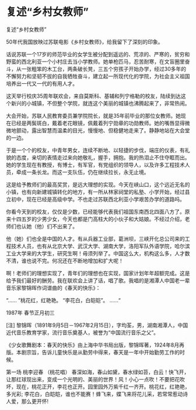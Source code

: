 # 复述“乡村女教师”

复述“乡村女教师”

50年代我国放映过苏联电影《乡村女教师》，给我留下了深刻的印象。

话说苏联一个17岁的师范毕业的女学生被分配到遥远的、荒凉的、严寒的，贫穷和野蛮的西北利亚一个小村庄去当小学教师。她单枪匹马，忍苦耐寒，在文盲圈里奋斗，从一张粗笨的木工台，两条破长凳，三五个穷孩子开始办学，经过30多年的不懈努力和坚韧不拔的自我牺牲奋斗，建立起一所现代化的学院，为社会主义祖国培养出一代又一代的有用人才。

这天举行校庆35周年联欢会，来自莫斯科、基辅和列宁格勒的校友，陆续到达这个新兴的小城镇，不但整个学院，就连这个美丽的城镇也沸腾起来了，非常热闹。

大会开始，苏联人民教育委员兼学院院长，就是35年前毕业的那位女教师。她现在已经是两鬓斑白，戴着老花眼镜，佩戴着列宁勋章的功勋教师。她的嘴唇显得微微地颤动，露出智慧而温柔的目光，慢慢地、但稳健地走来了。静静地站在大会堂的一边。

于是一个个的校友，中青年男女，连续不断地、以轻捷的步伐，端庄的仪表，有礼貌的态度，亲切的表情走过来向她敬礼，握手，拥抱。我的热泪止不住夺眶而出。她的学生现在有教授，有博士，有军官，有党组织的领导人，以及许多工程技术人员，牵成一条长龙。而这一支队伍，仍在继续拉长，永无止境。

这是给予教师们的最高奖赏，是远大理想的实现。今天在峡山口，这个远近无名的小镇，也有向新建城镇转化的地方，有一所从林家祠堂的私塾、小学开始，经过县立初中，现在已经是高级中学。不也走过苏联西北利亚小学艰苦办学的道路吗。

你看今天到的校友，仅仅是少数，已经能够代表我们祖国东南西北四面八方了。原来十四五岁的少男少女，今天也都是门高柱大的小伙子和大姑娘。不经过介绍，老师们也认她（他）们不出来了。

他（她）们也全是中国的人才。有从兵器工业部，葛洲坝，三峡开化总公司来的工程技术人员，也有从北京大学、武汉大学、湖南大学，洛阳军队外语学院，哈尔滨工业大学来的大学生，研究生啊！毋须列举了。中国这么大，机构这么多，人才数不清，谁也说不完。何况还在不断地增加和扩大呢！

啊！老师们的理想实现了，青年们的理想也在实现，国家计划年年超额完成。这是给予我们最好的酬劳。我在联欢会上讲了话，唱了歌。我唱的是湘潭人中国老一辈音乐家黎锦晖作词谱曲的《春天的快乐》：

“...... ”桃花红，红艳艳。 “李花白，白皑皑”。 ......“

1987年 春节正月初三

\[注] 黎锦晖（1891年9月5日－1967年2月15日），字均荃，男，湖南湘潭人，中国近代音乐教育学家，流行音乐奠基人，被誉为“中国流行音乐之父”。

《少女歌舞剧本：春天的快乐》由上海中华书局出版，黎锦晖著，1924年8月再版。本剧宗旨，告诉儿童快乐是从勤劳中得来，春天是一年中开始勤劳工作的时候。

第一场 桃李迎春 （桃花唱） 春深如海，春山如黛，春水绿如苔，白云！快飞开，让那红球现出来，变成一个光明的、美丽的世界！风！小心一点吹！不要把花吹坏，现在，桃花正开，李花也正开。园里园外万紫千红一齐开。桃花红，红艳艳，多光彩; 李花白，白皑皑，谁也不能赛！蜂飞来，蝶飞来将花儿采，若常常惹动诗人爱，那么更开怀!
